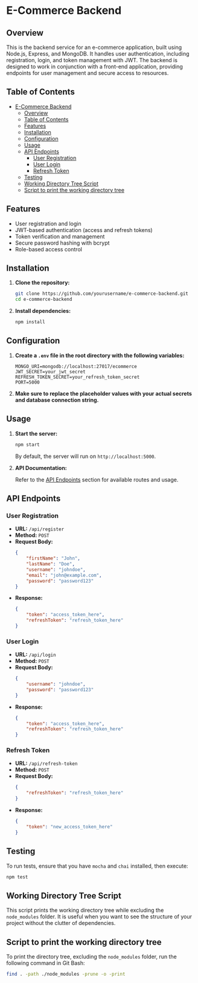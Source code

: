 # E-Commerce Backend

## Overview

This is the backend service for an e-commerce application, built using Node.js, Express, and MongoDB. It handles user authentication, including registration, login, and token management with JWT. The backend is designed to work in conjunction with a front-end application, providing endpoints for user management and secure access to resources.

## Table of Contents

- [E-Commerce Backend](#e-commerce-backend)
  - [Overview](#overview)
  - [Table of Contents](#table-of-contents)
  - [Features](#features)
  - [Installation](#installation)
  - [Configuration](#configuration)
  - [Usage](#usage)
  - [API Endpoints](#api-endpoints)
    - [User Registration](#user-registration)
    - [User Login](#user-login)
    - [Refresh Token](#refresh-token)
  - [Testing](#testing)
  - [Working Directory Tree Script](#working-directory-tree-script)
  - [Script to print the working directory tree](#script-to-print-the-working-directory-tree)

## Features

- User registration and login
- JWT-based authentication (access and refresh tokens)
- Token verification and management
- Secure password hashing with bcrypt
- Role-based access control

## Installation

1. **Clone the repository:**

    ```bash
    git clone https://github.com/yourusername/e-commerce-backend.git
    cd e-commerce-backend
    ```

2. **Install dependencies:**

    ```bash
    npm install
    ```

## Configuration

1. **Create a `.env` file in the root directory with the following variables:**

    ```env
    MONGO_URI=mongodb://localhost:27017/ecommerce
    JWT_SECRET=your_jwt_secret
    REFRESH_TOKEN_SECRET=your_refresh_token_secret
    PORT=5000
    ```

2. **Make sure to replace the placeholder values with your actual secrets and database connection string.**

## Usage

1. **Start the server:**

    ```bash
    npm start
    ```

    By default, the server will run on `http://localhost:5000`.

2. **API Documentation:**

    Refer to the [API Endpoints](#api-endpoints) section for available routes and usage.

## API Endpoints

### User Registration

- **URL:** `/api/register`
- **Method:** `POST`
- **Request Body:**
    ```json
    {
        "firstName": "John",
        "lastName": "Doe",
        "username": "johndoe",
        "email": "john@example.com",
        "password": "password123"
    }
    ```
- **Response:**
    ```json
    {
        "token": "access_token_here",
        "refreshToken": "refresh_token_here"
    }
    ```

### User Login

- **URL:** `/api/login`
- **Method:** `POST`
- **Request Body:**
    ```json
    {
        "username": "johndoe",
        "password": "password123"
    }
    ```
- **Response:**
    ```json
    {
        "token": "access_token_here",
        "refreshToken": "refresh_token_here"
    }
    ```

### Refresh Token

- **URL:** `/api/refresh-token`
- **Method:** `POST`
- **Request Body:**
    ```json
    {
        "refreshToken": "refresh_token_here"
    }
    ```
- **Response:**
    ```json
    {
        "token": "new_access_token_here"
    }
    ```

## Testing

To run tests, ensure that you have `mocha` and `chai` installed, then execute:

```bash
npm test
```

## Working Directory Tree Script

This script prints the working directory tree while excluding the `node_modules` folder. It is useful when you want to see the structure of your project without the clutter of dependencies.

## Script to print the working directory tree

To print the directory tree, excluding the `node_modules` folder, run the following command in Git Bash:

```bash
find . -path ./node_modules -prune -o -print
```
